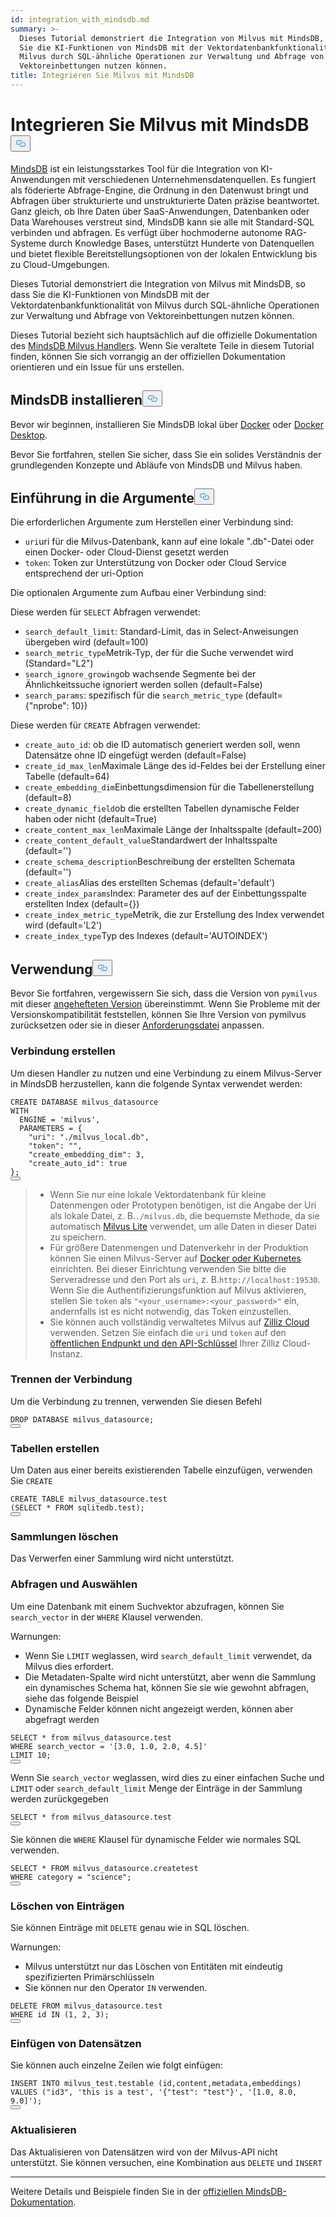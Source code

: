 ```yaml
---
id: integration_with_mindsdb.md
summary: >-
  Dieses Tutorial demonstriert die Integration von Milvus mit MindsDB, so dass
  Sie die KI-Funktionen von MindsDB mit der Vektordatenbankfunktionalität von
  Milvus durch SQL-ähnliche Operationen zur Verwaltung und Abfrage von
  Vektoreinbettungen nutzen können.
title: Integrieren Sie Milvus mit MindsDB
---
```

<h1 id="Integrate-Milvus-with-MindsDB" class="common-anchor-header">Integrieren Sie Milvus mit MindsDB<button data-href="#Integrate-Milvus-with-MindsDB" class="anchor-icon" translate="no">
      <svg translate="no"
        aria-hidden="true"
        focusable="false"
        height="20"
        version="1.1"
        viewBox="0 0 16 16"
        width="16"
      >
        <path
          fill="#0092E4"
          fill-rule="evenodd"
          d="M4 9h1v1H4c-1.5 0-3-1.69-3-3.5S2.55 3 4 3h4c1.45 0 3 1.69 3 3.5 0 1.41-.91 2.72-2 3.25V8.59c.58-.45 1-1.27 1-2.09C10 5.22 8.98 4 8 4H4c-.98 0-2 1.22-2 2.5S3 9 4 9zm9-3h-1v1h1c1 0 2 1.22 2 2.5S13.98 12 13 12H9c-.98 0-2-1.22-2-2.5 0-.83.42-1.64 1-2.09V6.25c-1.09.53-2 1.84-2 3.25C6 11.31 7.55 13 9 13h4c1.45 0 3-1.69 3-3.5S14.5 6 13 6z"
        ></path>
      </svg>
    </button></h1><p><a href="https://docs.mindsdb.com/what-is-mindsdb">MindsDB</a> ist ein leistungsstarkes Tool für die Integration von KI-Anwendungen mit verschiedenen Unternehmensdatenquellen. Es fungiert als föderierte Abfrage-Engine, die Ordnung in den Datenwust bringt und Abfragen über strukturierte und unstrukturierte Daten präzise beantwortet. Ganz gleich, ob Ihre Daten über SaaS-Anwendungen, Datenbanken oder Data Warehouses verstreut sind, MindsDB kann sie alle mit Standard-SQL verbinden und abfragen. Es verfügt über hochmoderne autonome RAG-Systeme durch Knowledge Bases, unterstützt Hunderte von Datenquellen und bietet flexible Bereitstellungsoptionen von der lokalen Entwicklung bis zu Cloud-Umgebungen.</p>
<p>Dieses Tutorial demonstriert die Integration von Milvus mit MindsDB, so dass Sie die KI-Funktionen von MindsDB mit der Vektordatenbankfunktionalität von Milvus durch SQL-ähnliche Operationen zur Verwaltung und Abfrage von Vektoreinbettungen nutzen können.</p>
<div class="alert note">
<p>Dieses Tutorial bezieht sich hauptsächlich auf die offizielle Dokumentation des <a href="https://github.com/mindsdb/mindsdb/tree/main/mindsdb/integrations/handlers/milvus_handler">MindsDB Milvus Handlers</a>. Wenn Sie veraltete Teile in diesem Tutorial finden, können Sie sich vorrangig an der offiziellen Dokumentation orientieren und ein Issue für uns erstellen.</p>
</div>
<h2 id="Install-MindsDB" class="common-anchor-header">MindsDB installieren<button data-href="#Install-MindsDB" class="anchor-icon" translate="no">
      <svg translate="no"
        aria-hidden="true"
        focusable="false"
        height="20"
        version="1.1"
        viewBox="0 0 16 16"
        width="16"
      >
        <path
          fill="#0092E4"
          fill-rule="evenodd"
          d="M4 9h1v1H4c-1.5 0-3-1.69-3-3.5S2.55 3 4 3h4c1.45 0 3 1.69 3 3.5 0 1.41-.91 2.72-2 3.25V8.59c.58-.45 1-1.27 1-2.09C10 5.22 8.98 4 8 4H4c-.98 0-2 1.22-2 2.5S3 9 4 9zm9-3h-1v1h1c1 0 2 1.22 2 2.5S13.98 12 13 12H9c-.98 0-2-1.22-2-2.5 0-.83.42-1.64 1-2.09V6.25c-1.09.53-2 1.84-2 3.25C6 11.31 7.55 13 9 13h4c1.45 0 3-1.69 3-3.5S14.5 6 13 6z"
        ></path>
      </svg>
    </button></h2><p>Bevor wir beginnen, installieren Sie MindsDB lokal über <a href="https://docs.mindsdb.com/setup/self-hosted/docker">Docker</a> oder <a href="https://docs.mindsdb.com/setup/self-hosted/docker-desktop">Docker Desktop</a>.</p>
<p>Bevor Sie fortfahren, stellen Sie sicher, dass Sie ein solides Verständnis der grundlegenden Konzepte und Abläufe von MindsDB und Milvus haben.</p>
<h2 id="Arguments-Introduction" class="common-anchor-header">Einführung in die Argumente<button data-href="#Arguments-Introduction" class="anchor-icon" translate="no">
      <svg translate="no"
        aria-hidden="true"
        focusable="false"
        height="20"
        version="1.1"
        viewBox="0 0 16 16"
        width="16"
      >
        <path
          fill="#0092E4"
          fill-rule="evenodd"
          d="M4 9h1v1H4c-1.5 0-3-1.69-3-3.5S2.55 3 4 3h4c1.45 0 3 1.69 3 3.5 0 1.41-.91 2.72-2 3.25V8.59c.58-.45 1-1.27 1-2.09C10 5.22 8.98 4 8 4H4c-.98 0-2 1.22-2 2.5S3 9 4 9zm9-3h-1v1h1c1 0 2 1.22 2 2.5S13.98 12 13 12H9c-.98 0-2-1.22-2-2.5 0-.83.42-1.64 1-2.09V6.25c-1.09.53-2 1.84-2 3.25C6 11.31 7.55 13 9 13h4c1.45 0 3-1.69 3-3.5S14.5 6 13 6z"
        ></path>
      </svg>
    </button></h2><p>Die erforderlichen Argumente zum Herstellen einer Verbindung sind:</p>
<ul>
<li><code translate="no">uri</code>uri für die Milvus-Datenbank, kann auf eine lokale ".db"-Datei oder einen Docker- oder Cloud-Dienst gesetzt werden</li>
<li><code translate="no">token</code>: Token zur Unterstützung von Docker oder Cloud Service entsprechend der uri-Option</li>
</ul>
<p>Die optionalen Argumente zum Aufbau einer Verbindung sind:</p>
<p>Diese werden für <code translate="no">SELECT</code> Abfragen verwendet:</p>
<ul>
<li><code translate="no">search_default_limit</code>: Standard-Limit, das in Select-Anweisungen übergeben wird (default=100)</li>
<li><code translate="no">search_metric_type</code>Metrik-Typ, der für die Suche verwendet wird (Standard=&quot;L2&quot;)</li>
<li><code translate="no">search_ignore_growing</code>ob wachsende Segmente bei der Ähnlichkeitssuche ignoriert werden sollen (default=False)</li>
<li><code translate="no">search_params</code>: spezifisch für die <code translate="no">search_metric_type</code> (default={&quot;nprobe&quot;: 10})</li>
</ul>
<p>Diese werden für <code translate="no">CREATE</code> Abfragen verwendet:</p>
<ul>
<li><code translate="no">create_auto_id</code>: ob die ID automatisch generiert werden soll, wenn Datensätze ohne ID eingefügt werden (default=False)</li>
<li><code translate="no">create_id_max_len</code>Maximale Länge des id-Feldes bei der Erstellung einer Tabelle (default=64)</li>
<li><code translate="no">create_embedding_dim</code>Einbettungsdimension für die Tabellenerstellung (default=8)</li>
<li><code translate="no">create_dynamic_field</code>ob die erstellten Tabellen dynamische Felder haben oder nicht (default=True)</li>
<li><code translate="no">create_content_max_len</code>Maximale Länge der Inhaltsspalte (default=200)</li>
<li><code translate="no">create_content_default_value</code>Standardwert der Inhaltsspalte (default='')</li>
<li><code translate="no">create_schema_description</code>Beschreibung der erstellten Schemata (default='')</li>
<li><code translate="no">create_alias</code>Alias des erstellten Schemas (default='default')</li>
<li><code translate="no">create_index_params</code>Index: Parameter des auf der Einbettungsspalte erstellten Index (default={})</li>
<li><code translate="no">create_index_metric_type</code>Metrik, die zur Erstellung des Index verwendet wird (default='L2')</li>
<li><code translate="no">create_index_type</code>Typ des Indexes (default='AUTOINDEX')</li>
</ul>
<h2 id="Usage" class="common-anchor-header">Verwendung<button data-href="#Usage" class="anchor-icon" translate="no">
      <svg translate="no"
        aria-hidden="true"
        focusable="false"
        height="20"
        version="1.1"
        viewBox="0 0 16 16"
        width="16"
      >
        <path
          fill="#0092E4"
          fill-rule="evenodd"
          d="M4 9h1v1H4c-1.5 0-3-1.69-3-3.5S2.55 3 4 3h4c1.45 0 3 1.69 3 3.5 0 1.41-.91 2.72-2 3.25V8.59c.58-.45 1-1.27 1-2.09C10 5.22 8.98 4 8 4H4c-.98 0-2 1.22-2 2.5S3 9 4 9zm9-3h-1v1h1c1 0 2 1.22 2 2.5S13.98 12 13 12H9c-.98 0-2-1.22-2-2.5 0-.83.42-1.64 1-2.09V6.25c-1.09.53-2 1.84-2 3.25C6 11.31 7.55 13 9 13h4c1.45 0 3-1.69 3-3.5S14.5 6 13 6z"
        ></path>
      </svg>
    </button></h2><p>Bevor Sie fortfahren, vergewissern Sie sich, dass die Version von <code translate="no">pymilvus</code> mit dieser <a href="https://github.com/mindsdb/mindsdb/blob/main/mindsdb/integrations/handlers/milvus_handler/requirements.txt">angehefteten Version</a> übereinstimmt. Wenn Sie Probleme mit der Versionskompatibilität feststellen, können Sie Ihre Version von pymilvus zurücksetzen oder sie in dieser <a href="https://github.com/mindsdb/mindsdb/tree/main/mindsdb/integrations/handlers/milvus_handler">Anforderungsdatei</a> anpassen.</p>
<h3 id="Creating-connection" class="common-anchor-header">Verbindung erstellen</h3><p>Um diesen Handler zu nutzen und eine Verbindung zu einem Milvus-Server in MindsDB herzustellen, kann die folgende Syntax verwendet werden:</p>
<pre><code translate="no" class="language-sql">CREATE DATABASE milvus_datasource
<span class="hljs-type">WITH</span>
  <span class="hljs-variable">ENGINE</span> <span class="hljs-operator">=</span> <span class="hljs-string">&#x27;milvus&#x27;</span>,
  PARAMETERS = {
    <span class="hljs-string">&quot;uri&quot;</span>: <span class="hljs-string">&quot;./milvus_local.db&quot;</span>,
    <span class="hljs-string">&quot;token&quot;</span>: <span class="hljs-string">&quot;&quot;</span>,
    <span class="hljs-string">&quot;create_embedding_dim&quot;</span>: <span class="hljs-number">3</span>,
    <span class="hljs-string">&quot;create_auto_id&quot;</span>: <span class="hljs-literal">true</span>
};
<button class="copy-code-btn"></button></code></pre>
<blockquote>
<ul>
<li>Wenn Sie nur eine lokale Vektordatenbank für kleine Datenmengen oder Prototypen benötigen, ist die Angabe der Uri als lokale Datei, z. B.<code translate="no">./milvus.db</code>, die bequemste Methode, da sie automatisch <a href="https://milvus.io/docs/milvus_lite.md">Milvus Lite</a> verwendet, um alle Daten in dieser Datei zu speichern.</li>
<li>Für größere Datenmengen und Datenverkehr in der Produktion können Sie einen Milvus-Server auf <a href="https://milvus.io/docs/install-overview.md">Docker oder Kubernetes</a> einrichten. Bei dieser Einrichtung verwenden Sie bitte die Serveradresse und den Port als <code translate="no">uri</code>, z. B.<code translate="no">http://localhost:19530</code>. Wenn Sie die Authentifizierungsfunktion auf Milvus aktivieren, stellen Sie <code translate="no">token</code> als <code translate="no">&quot;&lt;your_username&gt;:&lt;your_password&gt;&quot;</code> ein, andernfalls ist es nicht notwendig, das Token einzustellen.</li>
<li>Sie können auch vollständig verwaltetes Milvus auf <a href="https://zilliz.com/cloud">Zilliz Cloud</a> verwenden. Setzen Sie einfach die <code translate="no">uri</code> und <code translate="no">token</code> auf den <a href="https://docs.zilliz.com/docs/on-zilliz-cloud-console#cluster-details">öffentlichen Endpunkt und den API-Schlüssel</a> Ihrer Zilliz Cloud-Instanz.</li>
</ul>
</blockquote>
<h3 id="Dropping-connection" class="common-anchor-header">Trennen der Verbindung</h3><p>Um die Verbindung zu trennen, verwenden Sie diesen Befehl</p>
<pre><code translate="no" class="language-sql">DROP DATABASE milvus_datasource;
<button class="copy-code-btn"></button></code></pre>
<h3 id="Creating-tables" class="common-anchor-header">Tabellen erstellen</h3><p>Um Daten aus einer bereits existierenden Tabelle einzufügen, verwenden Sie <code translate="no">CREATE</code></p>
<pre><code translate="no" class="language-sql">CREATE TABLE milvus_datasource.test
(SELECT * FROM sqlitedb.test);
<button class="copy-code-btn"></button></code></pre>
<h3 id="Dropping-collections" class="common-anchor-header">Sammlungen löschen</h3><p>Das Verwerfen einer Sammlung wird nicht unterstützt.</p>
<h3 id="Querying-and-selecting" class="common-anchor-header">Abfragen und Auswählen</h3><p>Um eine Datenbank mit einem Suchvektor abzufragen, können Sie <code translate="no">search_vector</code> in der <code translate="no">WHERE</code> Klausel verwenden.</p>
<p>Warnungen:</p>
<ul>
<li>Wenn Sie <code translate="no">LIMIT</code> weglassen, wird <code translate="no">search_default_limit</code> verwendet, da Milvus dies erfordert.</li>
<li>Die Metadaten-Spalte wird nicht unterstützt, aber wenn die Sammlung ein dynamisches Schema hat, können Sie sie wie gewohnt abfragen, siehe das folgende Beispiel</li>
<li>Dynamische Felder können nicht angezeigt werden, können aber abgefragt werden</li>
</ul>
<pre><code translate="no" class="language-sql"><span class="hljs-variable constant_">SELECT</span> * <span class="hljs-keyword">from</span> milvus_datasource.<span class="hljs-property">test</span>
<span class="hljs-variable constant_">WHERE</span> search_vector = <span class="hljs-string">&#x27;[3.0, 1.0, 2.0, 4.5]&#x27;</span>
<span class="hljs-variable constant_">LIMIT</span> <span class="hljs-number">10</span>;
<button class="copy-code-btn"></button></code></pre>
<p>Wenn Sie <code translate="no">search_vector</code> weglassen, wird dies zu einer einfachen Suche und <code translate="no">LIMIT</code> oder <code translate="no">search_default_limit</code> Menge der Einträge in der Sammlung werden zurückgegeben</p>
<pre><code translate="no" class="language-sql"><span class="hljs-variable constant_">SELECT</span> * <span class="hljs-keyword">from</span> milvus_datasource.<span class="hljs-property">test</span>
<button class="copy-code-btn"></button></code></pre>
<p>Sie können die <code translate="no">WHERE</code> Klausel für dynamische Felder wie normales SQL verwenden.</p>
<pre><code translate="no" class="language-sql">SELECT * FROM milvus_datasource.createtest
<span class="hljs-type">WHERE</span> <span class="hljs-variable">category</span> <span class="hljs-operator">=</span> <span class="hljs-string">&quot;science&quot;</span>;
<button class="copy-code-btn"></button></code></pre>
<h3 id="Deleting-records" class="common-anchor-header">Löschen von Einträgen</h3><p>Sie können Einträge mit <code translate="no">DELETE</code> genau wie in SQL löschen.</p>
<p>Warnungen:</p>
<ul>
<li>Milvus unterstützt nur das Löschen von Entitäten mit eindeutig spezifizierten Primärschlüsseln</li>
<li>Sie können nur den Operator <code translate="no">IN</code> verwenden.</li>
</ul>
<pre><code translate="no" class="language-sql">DELETE FROM milvus_datasource.test
WHERE <span class="hljs-built_in">id</span> IN (<span class="hljs-number">1</span>, <span class="hljs-number">2</span>, <span class="hljs-number">3</span>);
<button class="copy-code-btn"></button></code></pre>
<h3 id="Inserting-records" class="common-anchor-header">Einfügen von Datensätzen</h3><p>Sie können auch einzelne Zeilen wie folgt einfügen:</p>
<pre><code translate="no" class="language-sql">INSERT INTO milvus_test.testable (<span class="hljs-built_in">id</span>,content,metadata,embeddings)
VALUES (<span class="hljs-string">&quot;id3&quot;</span>, <span class="hljs-string">&#x27;this is a test&#x27;</span>, <span class="hljs-string">&#x27;{&quot;test&quot;: &quot;test&quot;}&#x27;</span>, <span class="hljs-string">&#x27;[1.0, 8.0, 9.0]&#x27;</span>);
<button class="copy-code-btn"></button></code></pre>
<h3 id="Updating" class="common-anchor-header">Aktualisieren</h3><p>Das Aktualisieren von Datensätzen wird von der Milvus-API nicht unterstützt. Sie können versuchen, eine Kombination aus <code translate="no">DELETE</code> und <code translate="no">INSERT</code></p>
<hr>
<p>Weitere Details und Beispiele finden Sie in der <a href="https://docs.mindsdb.com/what-is-mindsdb">offiziellen MindsDB-Dokumentation</a>.</p>
